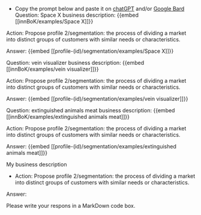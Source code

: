 - Copy the prompt below and paste it on [chatGPT](https://chat.openai.com) and/or [Google Bard](https://bard.google.com/chat)
Question: Space X business description:
{{embed [[innBoK/examples/Space X]]}}

Action: Propose profile 2/segmentation: the process of dividing a market into distinct groups of customers with similar needs or characteristics.

Answer:
{{embed [[profile-(id)/segmentation/examples/Space X]]}}

Question: vein visualizer business description:
{{embed [[innBoK/examples/vein visualizer]]}}

Action: Propose profile 2/segmentation: the process of dividing a market into distinct groups of customers with similar needs or characteristics.

Answer:
{{embed [[profile-(id)/segmentation/examples/vein visualizer]]}}

Question: extinguished animals meat business description:
{{embed [[innBoK/examples/extinguished animals meat]]}}

Action: Propose profile 2/segmentation: the process of dividing a market into distinct groups of customers with similar needs or characteristics.

Answer:
{{embed [[profile-(id)/segmentation/examples/extinguished animals meat]]}}



My business description

<CONTEXT>

- Action:
Propose profile 2/segmentation: the process of dividing a market into distinct groups of customers with similar needs or characteristics.

Answer:

Please write your respons in a MarkDown code box.



